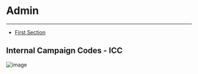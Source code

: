 # Admin

---

- [First Section](#section-1)

<a name="section-1"></a>
## Internal Campaign Codes -  ICC


![image](/app/img/ICC.jpg)


